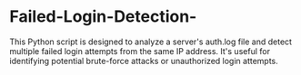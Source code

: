# Failed-Login-Detection-
This Python script is designed to analyze a server's auth.log file and detect multiple failed login attempts from the same IP address. It's useful for identifying potential brute-force attacks or unauthorized login attempts.
